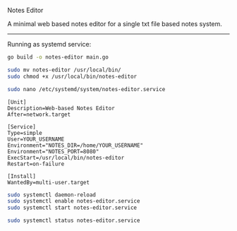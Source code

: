 Notes Editor

A minimal web based notes editor for a single txt file based notes system.

---

Running as systemd service:

```bash
go build -o notes-editor main.go
```

```bash
sudo mv notes-editor /usr/local/bin/
sudo chmod +x /usr/local/bin/notes-editor
```

```bash
sudo nano /etc/systemd/system/notes-editor.service
```

```
[Unit]
Description=Web-based Notes Editor
After=network.target

[Service]
Type=simple
User=YOUR_USERNAME
Environment="NOTES_DIR=/home/YOUR_USERNAME"
Environment="NOTES_PORT=8080"
ExecStart=/usr/local/bin/notes-editor
Restart=on-failure

[Install]
WantedBy=multi-user.target
```

```bash
sudo systemctl daemon-reload
sudo systemctl enable notes-editor.service
sudo systemctl start notes-editor.service
```

```bash
sudo systemctl status notes-editor.service
```
